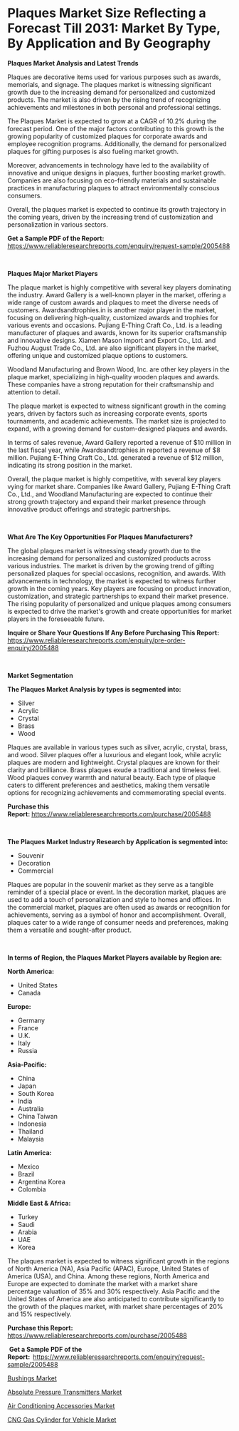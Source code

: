 <p><h1>Plaques Market Size Reflecting a Forecast Till 2031: Market By Type, By Application and By Geography</h1></p><p><strong>Plaques Market Analysis and Latest Trends</strong></p>
<p><p>Plaques are decorative items used for various purposes such as awards, memorials, and signage. The plaques market is witnessing significant growth due to the increasing demand for personalized and customized products. The market is also driven by the rising trend of recognizing achievements and milestones in both personal and professional settings.</p><p>The Plaques Market is expected to grow at a CAGR of 10.2% during the forecast period. One of the major factors contributing to this growth is the growing popularity of customized plaques for corporate awards and employee recognition programs. Additionally, the demand for personalized plaques for gifting purposes is also fueling market growth.</p><p>Moreover, advancements in technology have led to the availability of innovative and unique designs in plaques, further boosting market growth. Companies are also focusing on eco-friendly materials and sustainable practices in manufacturing plaques to attract environmentally conscious consumers.</p><p>Overall, the plaques market is expected to continue its growth trajectory in the coming years, driven by the increasing trend of customization and personalization in various sectors.</p></p>
<p><strong>Get a Sample PDF of the Report:&nbsp;</strong> <a href="https://www.reliableresearchreports.com/enquiry/request-sample/2005488">https://www.reliableresearchreports.com/enquiry/request-sample/2005488</a></p>
<p>&nbsp;</p>
<p><strong>Plaques Major Market Players</strong></p>
<p><p>The plaque market is highly competitive with several key players dominating the industry. Award Gallery is a well-known player in the market, offering a wide range of custom awards and plaques to meet the diverse needs of customers. Awardsandtrophies.in is another major player in the market, focusing on delivering high-quality, customized awards and trophies for various events and occasions. Pujiang E-Thing Craft Co., Ltd. is a leading manufacturer of plaques and awards, known for its superior craftsmanship and innovative designs. Xiamen Mason Import and Export Co., Ltd. and Fuzhou August Trade Co., Ltd. are also significant players in the market, offering unique and customized plaque options to customers.</p><p>Woodland Manufacturing and Brown Wood, Inc. are other key players in the plaque market, specializing in high-quality wooden plaques and awards. These companies have a strong reputation for their craftsmanship and attention to detail.</p><p>The plaque market is expected to witness significant growth in the coming years, driven by factors such as increasing corporate events, sports tournaments, and academic achievements. The market size is projected to expand, with a growing demand for custom-designed plaques and awards.</p><p>In terms of sales revenue, Award Gallery reported a revenue of $10 million in the last fiscal year, while Awardsandtrophies.in reported a revenue of $8 million. Pujiang E-Thing Craft Co., Ltd. generated a revenue of $12 million, indicating its strong position in the market.</p><p>Overall, the plaque market is highly competitive, with several key players vying for market share. Companies like Award Gallery, Pujiang E-Thing Craft Co., Ltd., and Woodland Manufacturing are expected to continue their strong growth trajectory and expand their market presence through innovative product offerings and strategic partnerships.</p></p>
<p>&nbsp;</p>
<p><strong>What Are The Key Opportunities For Plaques Manufacturers?</strong></p>
<p><p>The global plaques market is witnessing steady growth due to the increasing demand for personalized and customized products across various industries. The market is driven by the growing trend of gifting personalized plaques for special occasions, recognition, and awards. With advancements in technology, the market is expected to witness further growth in the coming years. Key players are focusing on product innovation, customization, and strategic partnerships to expand their market presence. The rising popularity of personalized and unique plaques among consumers is expected to drive the market's growth and create opportunities for market players in the foreseeable future.</p></p>
<p><strong>Inquire or Share Your Questions If Any Before Purchasing This Report:</strong> <a href="https://www.reliableresearchreports.com/enquiry/pre-order-enquiry/2005488">https://www.reliableresearchreports.com/enquiry/pre-order-enquiry/2005488</a></p>
<p>&nbsp;</p>
<p><strong>Market Segmentation</strong></p>
<p><strong>The Plaques Market Analysis by types is segmented into:</strong></p>
<p><ul><li>Silver</li><li>Acrylic</li><li>Crystal</li><li>Brass</li><li>Wood</li></ul></p>
<p><p>Plaques are available in various types such as silver, acrylic, crystal, brass, and wood. Silver plaques offer a luxurious and elegant look, while acrylic plaques are modern and lightweight. Crystal plaques are known for their clarity and brilliance. Brass plaques exude a traditional and timeless feel. Wood plaques convey warmth and natural beauty. Each type of plaque caters to different preferences and aesthetics, making them versatile options for recognizing achievements and commemorating special events.</p></p>
<p><strong>Purchase this Report:&nbsp;</strong><a href="https://www.reliableresearchreports.com/purchase/2005488">https://www.reliableresearchreports.com/purchase/2005488</a></p>
<p>&nbsp;</p>
<p><strong>The Plaques Market Industry Research by Application is segmented into:</strong></p>
<p><ul><li>Souvenir</li><li>Decoration</li><li>Commercial</li></ul></p>
<p><p>Plaques are popular in the souvenir market as they serve as a tangible reminder of a special place or event. In the decoration market, plaques are used to add a touch of personalization and style to homes and offices. In the commercial market, plaques are often used as awards or recognition for achievements, serving as a symbol of honor and accomplishment. Overall, plaques cater to a wide range of consumer needs and preferences, making them a versatile and sought-after product.</p></p>
<p>&nbsp;</p>
<p><strong>In terms of Region, the Plaques Market Players available by Region are:</strong></p>
<p>
    <p> <strong> North America: </strong>
        <ul>
            <li>United States</li>
            <li>Canada</li>
        </ul>
        </p> 
    <p> <strong> Europe: </strong>
        <ul>
            <li>Germany</li>
            <li>France</li>
            <li>U.K.</li>
            <li>Italy</li>
            <li>Russia</li>
        </ul>
        </p> 
    <p> <strong> Asia-Pacific: </strong>
        <ul>
            <li>China</li>
            <li>Japan</li>
            <li>South Korea</li>
            <li>India</li>
            <li>Australia</li>
            <li>China Taiwan</li>
            <li>Indonesia</li>
            <li>Thailand</li>
            <li>Malaysia</li>
        </ul>
        </p> 
    <p> <strong> Latin America: </strong>
        <ul>
            <li>Mexico</li>
            <li>Brazil</li>
            <li>Argentina Korea</li>
            <li>Colombia</li>
        </ul>
        </p> 
    <p> <strong> Middle East & Africa: </strong>
        <ul>
            <li>Turkey</li>
            <li>Saudi</li>
            <li>Arabia</li>
            <li>UAE</li>
            <li>Korea</li>
        </ul>
    </p>
    </p>
<p><p>The plaques market is expected to witness significant growth in the regions of North America (NA), Asia Pacific (APAC), Europe, United States of America (USA), and China. Among these regions, North America and Europe are expected to dominate the market with a market share percentage valuation of 35% and 30% respectively. Asia Pacific and the United States of America are also anticipated to contribute significantly to the growth of the plaques market, with market share percentages of 20% and 15% respectively.</p></p>
<p><strong>Purchase this Report: </strong><a href="https://www.reliableresearchreports.com/purchase/2005488">https://www.reliableresearchreports.com/purchase/2005488</a></p>
<p>&nbsp;<strong>Get a Sample PDF of the Report:&nbsp;&nbsp;</strong><a href="https://www.reliableresearchreports.com/enquiry/request-sample/2005488">https://www.reliableresearchreports.com/enquiry/request-sample/2005488</a></p>
<p><strong></strong></p>
<p><p><a href="https://view.publitas.com/reportprime-1/bushings-market-centers-on-aspects-such-as-market-growth-market-share-market-opportunity-and-projected-forecasts-spanning-from-2024-to-2031/">Bushings Market</a></p><p><a href="https://view.publitas.com/reportprime-1/decoding-the-absolute-pressure-transmitters-market-a-deep-dive-into-the-latest-market-trends-market-segmentation-and-competitive-analysis/">Absolute Pressure Transmitters Market</a></p><p><a href="https://view.publitas.com/reportprime-1/air-conditioning-accessories-market-size-evaluating-its-market-trends-growth-and-projections-2024-2031/">Air Conditioning Accessories Market</a></p><p><a href="https://unruly-ladybug-44b.notion.site/CNG-Gas-Cylinder-for-Vehicle-Market-Offer-Valuable-Insights-into-Market-Size-Market-Share-Market-T-d3bcd276c7654c41b5b7de0d03fd9a9f">CNG Gas Cylinder for Vehicle Market</a></p></p>